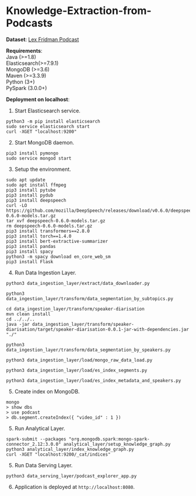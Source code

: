 # Knowledge-Extraction-from-Podcasts

**Dataset**: [Lex Fridman Podcast](https://youtu.be/S_AFc_BXht4)

**Requirements**:  
Java (>=1.8)  
Elasticsearch(>=7.9.1)  
MongoDB (>=3.6)  
Maven (>=3.3.9)  
Python (3+)  
PySpark (3.0.0+) 

**Deployment on localhost**:  
1) Start Elasticsearch service.  
```
python3 -m pip install elasticsearch
sudo service elasticsearch start
curl -XGET "localhost:9200"
```
2) Start MongoDB daemon.  
```
pip3 install pymongo
sudo service mongod start
```
3) Setup the environment.  
```
sudo apt update
sudo apt install ffmpeg
pip3 install pytube
pip3 install pydub
pip3 install deepspeech
curl -LO https://github.com/mozilla/DeepSpeech/releases/download/v0.6.0/deepspeech-0.6.0-models.tar.gz
tar xvf deepspeech-0.6.0-models.tar.gz
rm deepspeech-0.6.0-models.tar.gz
pip3 install transformers==2.8.0
pip3 install torch==1.4.0
pip3 install bert-extractive-summarizer
pip3 install pandas
pip3 install spacy
python3 -m spacy download en_core_web_sm
pip3 install Flask
```  
4) Run Data Ingestion Layer.  
```
python3 data_ingestion_layer/extract/data_downloader.py

python3 data_ingestion_layer/transform/data_segmentation_by_subtopics.py

cd data_ingestion_layer/transform/speaker-diarisation
mvn clean install
cd ../../..
java -jar data_ingestion_layer/transform/speaker-diarisation/target/speaker-diarisation-0.0.1-jar-with-dependencies.jar "./"

python3 data_ingestion_layer/transform/data_segmentation_by_speakers.py

python3 data_ingestion_layer/load/mongo_raw_data_load.py

python3 data_ingestion_layer/load/es_index_segments.py

python3 data_ingestion_layer/load/es_index_metadata_and_speakers.py
```
5) Create index on MongoDB.
```
mongo
> show dbs
> use podcast
> db.segment.createIndex({ "video_id" : 1 })
```  
5) Run Analytical Layer.  
```
spark-submit --packages "org.mongodb.spark:mongo-spark-connector_2.12:3.0.0" analytical_layer/setup_knowledge_graph.py
python3 analytical_layer/index_knowledge_graph.py
curl -XGET "localhost:9200/_cat/indices"
```  
5) Run Data Serving Layer.  
```
python3 data_serving_layer/podcast_explorer_app.py
```  
6) Application is deployed at ```http://localhost:8080```.  

